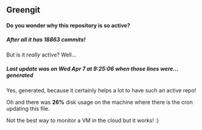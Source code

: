 ## Greengit

#### Do you wonder why this repository is so active?

##### After all it has 18863 commits!

But is it *really* active? Well...

##### Last update was on Wed Apr 7 at 9:25:06 when those lines were... generated

Yes, generated, because it certainly helps a lot to have such an active repo!

Oh and there was **26%** disk usage on the machine
where there is the cron updating this file.

Not the best way to monitor a VM in the cloud but it works! :)
